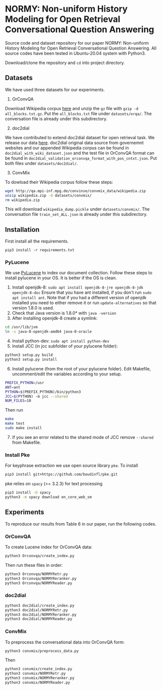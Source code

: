 # NORMY: Non-uniform History Modeling for Open Retrieval Conversational Question Answering
Source code and dataset repository for our paper NORMY: Non-uniform History Modeling for Open Retrieval Conversational Question Answering. All source codes have been tested in Ubuntu-20.04 system with Python3.

Download/clone the repository and `cd` into project directory.

## Datasets
We have used three datasets for our experiments.

1. OrConvQA

Download Wikipedia corpus [here](https://ciir.cs.umass.edu/downloads/ORConvQA/all_blocks.txt.gz) and unzip the `gz` file with `gzip -d all_blocks.txt.gz`. Put the `all_blocks.txt` file under `datasets/orqa/`. The conversation file is already under this subdirectory.

2. doc2dial

We have contributed to extend doc2dial dataset for open retrieval task. We release our data [here](https://figshare.com/s/bf5ba94bc71b31fffdf2). doc2dial original data source from governemnt websites and our appended Wikipedia corpus can be found in `doc2dial_with_wiki_dataset.json` and the test file in OrConvQA format can be found in `doc2dial_validation_orconvqa_format_with_pos_cntxt.json`. Put both files under `datasets/doc2dial/`.

3. ConvMix

To dowload their Wikipedia corpus follow these steps:
```bash
wget http://qa.mpi-inf.mpg.de/convinse/convmix_data/wikipedia.zip
unzip wikipedia.zip -d datasets/convmix/
rm wikipedia.zip
```
This will download `wikipedia_dump.pickle` under `datasets/convmix/`. The conversation file `train_set_ALL.json` is already under this subdirectory.

## Installation
First install all the requirements.
```pbash
pip3 install -r requirements.txt 
```
### PyLucene
We use [PyLucene](https://lucene.apache.org/pylucene/) to index our document collection. Follow these steps to install pylucene in your OS. It is better if the OS is clean.
1. Install openjdk-8:
`sudo apt install openjdk-8-jre openjdk-8-jdk openjdk-8-doc`
Ensure that you have ant installed, if you don't run `sudo apt install ant`. Note that if you had a different version of openjdk installed you need to either remove it or run `update-alternatives` so that version 1.8.0 is used.
2. Check that Java version is 1.8.0* with `java -version`
3. After installing openjdk-8 create a symlink:
```bash
cd /usr/lib/jvm
ln -s java-8-openjdk-amd64 java-8-oracle
```
4. Install python-dev: `sudo apt install python-dev`
5. Install JCC (in jcc subfolder of your pylucene folder):
```bash
python3 setup.py build
python3 setup.py install
```
6. Install pylucene (from the root of your pylucene folder). Edit Makefile, uncomment/edit the variables according to your setup.
```bash
PREFIX_PYTHON=/usr
ANT=ant
PYTHON=$(PREFIX_PYTHON)/bin/python3
JCC=$(PYTHON) -m jcc --shared
NUM_FILES=10
```
Then run
```bash
make
make test
sudo make install
```
7. If you see an error related to the shared mode of JCC remove `--shared` from Makefile.

### Install Pke
For keyphrase extraction we use open source library `pke`. To install
```bash
pip3 install git+https://github.com/boudinfl/pke.git
```
pke relies on `spacy` (>= 3.2.3) for text processing
```bash
pip3 install -U spacy
python3 -m spacy download en_core_web_sm
```
## Experiments
To reproduce our results from Table 6 in our paper, run the following codes.
### OrConvQA
To create Lucene index for OrConvQA data:
```bash
python3 Orconvqa/create_index.py
```
Then run these files in order:
```bash
python3 Orconvqa/NORMYRetr.py
python3 Orconvqa/NORMYReranker.py
python3 Orconvqa/NORMYReader.py
```
### doc2dial
```bash
python3 doc2dial/create_index.py
python3 doc2dial/NORMYRetr.py
python3 doc2dial/NORMYReranker.py
python3 doc2dial/NORMYReader.py
```
### ConvMix
To preprocess the conversational data into OrConvQA form:
```bash
python3 convmix/preprocess_data.py
```
Then
```bash
python3 convmix/create_index.py
python3 convmix/NORMYRetr.py
python3 convmix/NORMYReranker.py
python3 convmix/NORMYReader.py
```
